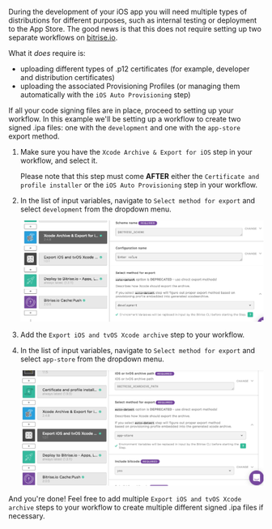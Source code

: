 During the development of your iOS app you will need multiple types of distributions for different purposes, such as internal testing or deployment to the App Store. The good news is that this does not require setting up two separate workflows on [bitrise.io](https://www.bitrise.io).

What it _does_ require is:

* uploading different types of .p12 certificates (for example, developer and distribution certificates)
* uploading the associated Provisioning Profiles (or managing them automatically with the `iOS Auto Provisioning` step)

If all your code signing files are in place, proceed to setting up your workflow. In this example we'll be setting up a workflow to create two signed .ipa files: one with the `development` and one with the `app-store` export method.

1. Make sure you have the `Xcode Archive & Export for iOS` step in your workflow, and select it.

    Please note that this step must come __AFTER__ either the `Certificate and profile installer` or the `iOS Auto Provisioning` step in your workflow.

1. In the list of input variables, navigate to `Select method for export` and select `development` from the dropdown menu.

    ![Select export method for Xcode Archive for iOS](/img/code-signing/ios-code-signing/xcode-archive-export-method.png)

1. Add the `Export iOS and tvOS Xcode archive` step to your workflow.

1. In the list of input variables, navigate to `Select method for export` and select `app-store` from the dropdown menu.

    ![Export method input variable](/img/code-signing/ios-code-signing/export-ios-step-for-resigning.png)

And you're done! Feel free to add multiple `Export iOS and tvOS Xcode archive` steps to your workflow to create multiple different signed .ipa files if necessary.
